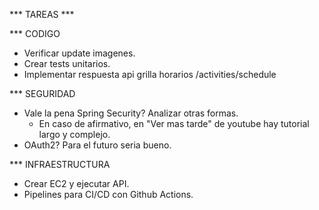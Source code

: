 *** TAREAS ***

*** CODIGO
- Verificar update imagenes.
- Crear tests unitarios.
- Implementar respuesta api grilla horarios /activities/schedule

*** SEGURIDAD
- Vale la pena Spring Security? Analizar otras formas.
  - En caso de afirmativo, en "Ver mas tarde" de youtube hay tutorial largo y complejo.
- OAuth2? Para el futuro seria bueno.

*** INFRAESTRUCTURA
- Crear EC2 y ejecutar API.
- Pipelines para CI/CD con Github Actions.

